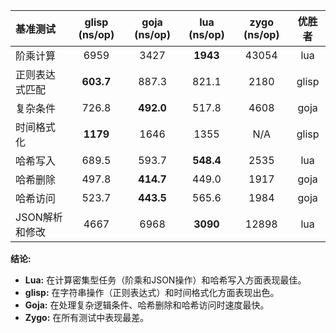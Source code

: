 | 基准测试 | glisp (ns/op) | goja (ns/op) | lua (ns/op) | zygo (ns/op) | 优胜者 |
|:---|:---:|:---:|:---:|:---:|:---:|
| 阶乘计算 | 6959 | 3427 | **1943** | 43054 | lua |
| 正则表达式匹配 | **603.7** | 887.3 | 821.1 | 2180 | glisp |
| 复杂条件 | 726.8 | **492.0** | 517.8 | 4608 | goja |
| 时间格式化 | **1179** | 1646 | 1355 | N/A | glisp |
| 哈希写入 | 689.5 | 593.7 | **548.4** | 2535 | lua |
| 哈希删除 | 497.8 | **414.7** | 449.0 | 1917 | goja |
| 哈希访问 | 523.7 | **443.5** | 565.6 | 1984 | goja |
| JSON解析和修改 | 4667 | 6968 | **3090** | 12898 | lua |

**结论:**

*   **Lua:** 在计算密集型任务（阶乘和JSON操作）和哈希写入方面表现最佳。
*   **glisp:** 在字符串操作（正则表达式）和时间格式化方面表现出色。
*   **Goja:** 在处理复杂逻辑条件、哈希删除和哈希访问时速度最快。
*   **Zygo:** 在所有测试中表现最差。
